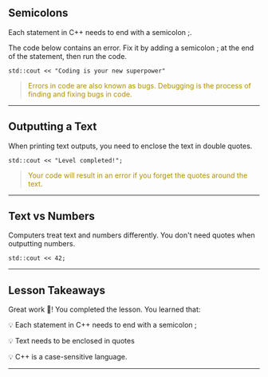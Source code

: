 Semicolons
---
Each statement in C++ needs to end with a semicolon ;.

The code below contains an error. Fix it by adding a semicolon ; at the end of the statement, then run the code.
```
std::cout << "Coding is your new superpower"
```
><font color="#AE8E00">Errors in code are also known as bugs. Debugging is the process of finding and fixing bugs in code.</font>

---
Outputting a Text
---
When printing text outputs, you need to enclose the text in double quotes.
```
std::cout << "Level completed!";
```
><font color="#AE8E00">Your code will result in an error if you forget the quotes around the text.</font>

---
Text vs Numbers
---
Computers treat text and numbers differently. You don't need quotes when outputting numbers.
```
std::cout << 42;
```
---
Lesson Takeaways
---
Great work 🎯! You completed the lesson. You learned that:

💡 Each statement in C++ needs to end with a semicolon ;

💡 Text needs to be enclosed in quotes

💡 C++ is a case-sensitive language.

---